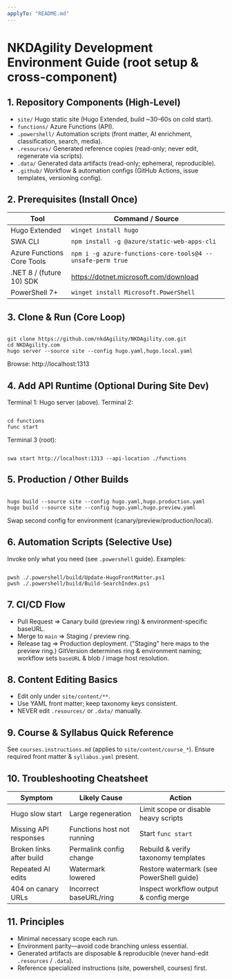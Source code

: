 ```yaml
---
applyTo: "README.md"
---
```


# NKDAgility Development Environment Guide (root setup & cross-component)

## 1. Repository Components (High-Level)

- `site/` Hugo static site (Hugo Extended, build ~30–60s on cold start).
- `functions/` Azure Functions (API).
- `.powershell/` Automation scripts (front matter, AI enrichment, classification, search, media).
- `.resources/` Generated reference copies (read-only; never edit, regenerate via scripts).
- `.data/` Generated data artifacts (read-only; ephemeral, reproducible).
- `.github/` Workflow & automation configs (GitHub Actions, issue templates, versioning config).

## 2. Prerequisites (Install Once)

| Tool                       | Command / Source                                           |
| -------------------------- | ---------------------------------------------------------- |
| Hugo Extended              | `winget install hugo`                                      |
| SWA CLI                    | `npm install -g @azure/static-web-apps-cli`                |
| Azure Functions Core Tools | `npm i -g azure-functions-core-tools@4 --unsafe-perm true` |
| .NET 8 / (future 10) SDK   | https://dotnet.microsoft.com/download                      |
| PowerShell 7+              | `winget install Microsoft.PowerShell`                      |

## 3. Clone & Run (Core Loop)

```

git clone https://github.com/nkdAgility/NKDAgility.com.git
cd NKDAgility.com
hugo server --source site --config hugo.yaml,hugo.local.yaml

```

Browse: http://localhost:1313

## 4. Add API Runtime (Optional During Site Dev)

Terminal 1: Hugo server (above).
Terminal 2:

```

cd functions
func start

```

Terminal 3 (root):

```

swa start http://localhost:1313 --api-location ./functions

```

## 5. Production / Other Builds

```

hugo build --source site --config hugo.yaml,hugo.production.yaml
hugo build --source site --config hugo.yaml,hugo.preview.yaml

```

Swap second config for environment (canary/preview/production/local).

## 6. Automation Scripts (Selective Use)

Invoke only what you need (see `.powershell` guide). Examples:

```

pwsh ./.powershell/build/Update-HugoFrontMatter.ps1
pwsh ./.powershell/build/Build-SearchIndex.ps1

```

## 7. CI/CD Flow

- Pull Request ⇒ Canary build (preview ring) & environment-specific baseURL.
- Merge to `main` ⇒ Staging / preview ring.
- Release tag ⇒ Production deployment.
  ("Staging" here maps to the preview ring.)
  GitVersion determines ring & environment naming; workflow sets `baseURL` & blob / image host resolution.

## 8. Content Editing Basics

- Edit only under `site/content/**`.
- Use YAML front matter; keep taxonomy keys consistent.
- NEVER edit `.resources/` or `.data/` manually.

## 9. Course & Syllabus Quick Reference

See `courses.instructions.md` (applies to `site/content/course_*`). Ensure required front matter & `syllabus.yaml` present.

## 10. Troubleshooting Cheatsheet

| Symptom                  | Likely Cause               | Action                                   |
| ------------------------ | -------------------------- | ---------------------------------------- |
| Hugo slow start          | Large regeneration         | Limit scope or disable heavy scripts     |
| Missing API responses    | Functions host not running | Start `func start`                       |
| Broken links after build | Permalink config change    | Rebuild & verify taxonomy templates      |
| Repeated AI edits        | Watermark lowered          | Restore watermark (see PowerShell guide) |
| 404 on canary URLs       | Incorrect baseURL/ring     | Inspect workflow output & config merge   |

## 11. Principles

- Minimal necessary scope each run.
- Environment parity—avoid code branching unless essential.
- Generated artifacts are disposable & reproducible (never hand-edit `.resources` / `.data`).
- Reference specialized instructions (site, powershell, courses) first.

